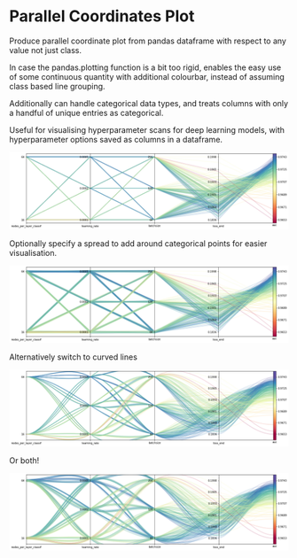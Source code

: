 # Parallel Coordinates Plot
Produce parallel coordinate plot from pandas dataframe with respect to any value not just class.

In case the pandas.plotting function is a bit too rigid, enables the easy use of some continuous quantity with additional colourbar, instead of assuming class based line grouping.

Additionally can handle categorical data types, and treats columns with only a handful of unique entries as categorical.

Useful for visualising hyperparameter scans for deep learning models, with hyperparameter options saved as columns in a dataframe.

![Image of Parallel Coordinates without spread](examples/nospread.png)

Optionally specify a spread to add around categorical points for easier visualisation.

![Image of Parallel Coordinates with spread](examples/spread.png)

Alternatively switch to curved lines

![Image of Parallel Coordinates with curved lines](examples/spline.png)

Or both!

![Image of Parallel Coordinates with curved lines and spread](examples/splinespread.png)
